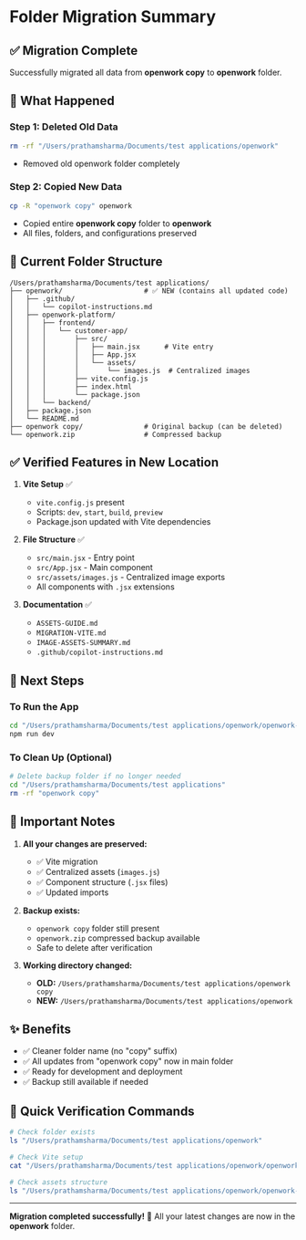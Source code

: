 # Folder Migration Summary

## ✅ Migration Complete

Successfully migrated all data from **openwork copy** to **openwork** folder.

## 📁 What Happened

### Step 1: Deleted Old Data
```bash
rm -rf "/Users/prathamsharma/Documents/test applications/openwork"
```
- Removed old openwork folder completely

### Step 2: Copied New Data
```bash
cp -R "openwork copy" openwork
```
- Copied entire **openwork copy** folder to **openwork**
- All files, folders, and configurations preserved

## 📂 Current Folder Structure

```
/Users/prathamsharma/Documents/test applications/
├── openwork/                    # ✅ NEW (contains all updated code)
│   ├── .github/
│   │   └── copilot-instructions.md
│   ├── openwork-platform/
│   │   ├── frontend/
│   │   │   └── customer-app/
│   │   │       ├── src/
│   │   │       │   ├── main.jsx      # Vite entry
│   │   │       │   ├── App.jsx
│   │   │       │   └── assets/
│   │   │       │       └── images.js  # Centralized images
│   │   │       ├── vite.config.js
│   │   │       ├── index.html
│   │   │       └── package.json
│   │   └── backend/
│   ├── package.json
│   └── README.md
├── openwork copy/               # Original backup (can be deleted)
└── openwork.zip                 # Compressed backup
```

## ✅ Verified Features in New Location

1. **Vite Setup** ✅
   - `vite.config.js` present
   - Scripts: `dev`, `start`, `build`, `preview`
   - Package.json updated with Vite dependencies

2. **File Structure** ✅
   - `src/main.jsx` - Entry point
   - `src/App.jsx` - Main component
   - `src/assets/images.js` - Centralized image exports
   - All components with `.jsx` extensions

3. **Documentation** ✅
   - `ASSETS-GUIDE.md`
   - `MIGRATION-VITE.md`
   - `IMAGE-ASSETS-SUMMARY.md`
   - `.github/copilot-instructions.md`

## 🚀 Next Steps

### To Run the App
```bash
cd "/Users/prathamsharma/Documents/test applications/openwork/openwork-platform/frontend/customer-app"
npm run dev
```

### To Clean Up (Optional)
```bash
# Delete backup folder if no longer needed
cd "/Users/prathamsharma/Documents/test applications"
rm -rf "openwork copy"
```

## 📝 Important Notes

1. **All your changes are preserved:**
   - ✅ Vite migration
   - ✅ Centralized assets (`images.js`)
   - ✅ Component structure (`.jsx` files)
   - ✅ Updated imports

2. **Backup exists:**
   - `openwork copy` folder still present
   - `openwork.zip` compressed backup available
   - Safe to delete after verification

3. **Working directory changed:**
   - **OLD:** `/Users/prathamsharma/Documents/test applications/openwork copy`
   - **NEW:** `/Users/prathamsharma/Documents/test applications/openwork`

## ✨ Benefits

- ✅ Cleaner folder name (no "copy" suffix)
- ✅ All updates from "openwork copy" now in main folder
- ✅ Ready for development and deployment
- ✅ Backup still available if needed

## 🎯 Quick Verification Commands

```bash
# Check folder exists
ls "/Users/prathamsharma/Documents/test applications/openwork"

# Check Vite setup
cat "/Users/prathamsharma/Documents/test applications/openwork/openwork-platform/frontend/customer-app/package.json" | grep vite

# Check assets structure
ls "/Users/prathamsharma/Documents/test applications/openwork/openwork-platform/frontend/customer-app/src/assets/"
```

---

**Migration completed successfully!** 🎉
All your latest changes are now in the **openwork** folder.
